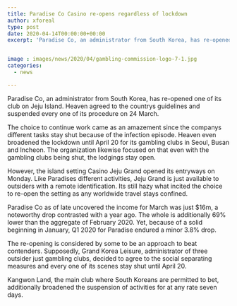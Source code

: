 ```yaml
---
title: Paradise Co Casino re-opens regardless of lockdown
author: xforeal 
type: post
date: 2020-04-14T00:00:00+00:00
excerpt: 'Paradise Co, an administrator from South Korea, has re-opened one of its gambling clubs on Jeju Island '


image : images/news/2020/04/gambling-commission-logo-7-1.jpg
categories:
  - news

---
```

Paradise Co, an administrator from South Korea, has re-opened one of its club on Jeju Island. Heaven agreed to the countrys guidelines and suspended every one of its procedure on 24 March. 

The choice to continue work came as an amazement since the companys different tasks stay shut because of the infection episode. Heaven even broadened the lockdown until April 20 for its gambling clubs in Seoul, Busan and Incheon. The organization likewise focused on that even with the gambling clubs being shut, the lodgings stay open. 

However, the island setting Casino Jeju Grand opened its entryways on Monday. Like Paradises different activities, Jeju Grand is just available to outsiders with a remote identification. Its still hazy what incited the choice to re-open the setting as any worldwide travel stays confined. 

Paradise Co as of late uncovered the income for March was just $16m, a noteworthy drop contrasted with a year ago. The whole is additionally 69&percnt; lower than the aggregate of February 2020. Yet, because of a solid beginning in January, Q1 2020 for Paradise endured a minor 3.8&percnt; drop. 

The re-opening is considered by some to be an approach to beat contenders. Supposedly, Grand Korea Leisure, administrator of three outsider just gambling clubs, decided to agree to the social separating measures and every one of its scenes stay shut until April 20. 

Kangwon Land, the main club where South Koreans are permitted to bet, additionally broadened the suspension of activities for at any rate seven days.